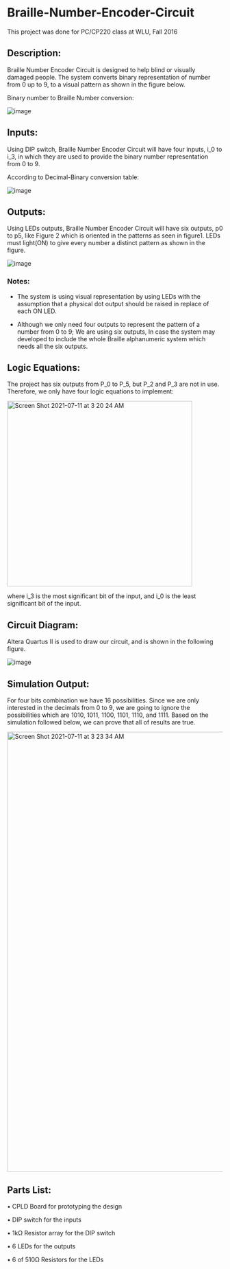 # Braille-Number-Encoder-Circuit

This project was done for PC/CP220 class at WLU, Fall 2016

## Description:
Braille Number Encoder Circuit is designed to help blind or visually damaged people. The system converts binary representation of number from 0 up to 9, to a visual pattern as shown in the figure below. 

Binary number to Braille Number conversion: 

![image](https://user-images.githubusercontent.com/47288950/125186076-8867b800-e228-11eb-8553-eadde9f2dda6.png)

## Inputs:

Using DIP switch, Braille Number Encoder Circuit will have four inputs, i_0 to i_3, in which they are used to provide the binary number representation from 0 to 9. 

According to Decimal-Binary conversion table:
 
![image](https://user-images.githubusercontent.com/47288950/125186090-9d444b80-e228-11eb-8ef2-93c829ec8d95.png)


## Outputs:
Using LEDs outputs, Braille Number Encoder Circuit will have six outputs, p0 to p5, like Figure 2 which is oriented in the patterns as seen in figure1. LEDs must light(ON) to give every number a distinct pattern as shown in the figure.


![image](https://user-images.githubusercontent.com/47288950/125186130-d4b2f800-e228-11eb-8c81-64ffed3c759f.png)



### Notes:
-	The system is using visual representation by using LEDs with the assumption that a physical dot output should be raised in replace of each ON LED.
	
-	Although we only need four outputs to represent the pattern of a number from 0 to 9; We are using six outputs, In case the system may developed to include the whole Braille alphanumeric system which needs all the six outputs.


## Logic Equations:
The project has six outputs from P_0 to P_5, but P_2 and P_3 are not in use. Therefore, we only have four logic equations to implement:

<img width="432" alt="Screen Shot 2021-07-11 at 3 20 24 AM" src="https://user-images.githubusercontent.com/47288950/125186210-45f2ab00-e229-11eb-953d-d68fee792cf1.png">

where i_3 is the most significant bit of the input, and i_0 is the least significant bit of the input.

## Circuit Diagram:

Altera Quartus II is used to draw our circuit, and is shown in the following figure. 

![image](https://user-images.githubusercontent.com/47288950/125186233-6cb0e180-e229-11eb-9e4a-0b9ff9fbd16c.png)


## Simulation Output:

For four bits combination we have 16 possibilities. Since we are only interested in the decimals from 0 to 9, we are going to ignore the possibilities which are 1010, 1011, 1100, 1101, 1110, and 1111.
Based on the simulation followed below, we can prove that all of results are true.

<img width="1025" alt="Screen Shot 2021-07-11 at 3 23 34 AM" src="https://user-images.githubusercontent.com/47288950/125186271-aeda2300-e229-11eb-87ed-53a20af8462d.png">


## Parts List: 
•	CPLD Board for prototyping the design

•	DIP switch for the inputs

•	1kΩ Resistor array for the DIP switch

•	6 LEDs for the outputs

•	6 of 510Ω Resistors for the LEDs




